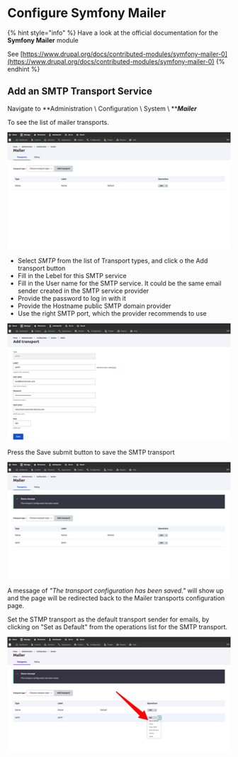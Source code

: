 # Configure Symfony Mailer

{% hint style="info" %}
Have a look at the official documentation for the **Symfony Mailer** module

See [https://www.drupal.org/docs/contributed-modules/symfony-mailer-0](https://www.drupal.org/docs/contributed-modules/symfony-mailer-0)
{% endhint %}

## Add an SMTP Transport Service

Navigate to **Administration \ Configuration \ System \ **_**Mailer**_

To see the list of mailer transports.

![Mailer Transports Configuration Page](../../../.gitbook/assets/mailer-transports-varbase90x1.png)

* Select _SMTP_ from the list of Transport types, and click o the Add transport button
* Fill in the Lebel for this SMTP service
* Fill in the User name for the  SMTP service. It could be the same email sender created in the SMTP service provider
* Provide the password to log in with it
* Provide the Hostname public SMTP domain provider
* Use the right SMTP port, which the provider recommends to use

![Example Add SMTP Transport](../../../.gitbook/assets/Add-transport-varbase90x1.png)

Press the Save submit button to save the SMTP transport

![The Transport Configuration Has Been Saved](../../../.gitbook/assets/Semfony-Mailer--The-transport-configuration-has-been-saved-varbase90x1.png)

A message of _"The transport configuration has been saved."_ will show up and the page will be redirected back to the Mailer transports configuration page.

Set the STMP transport as the default transport sender for emails, by clicking on "Set as Default" from the operations list for the SMTP transport.

![](<../../../.gitbook/assets/Set-SMTP-transport--as-the-default--Screenshot from 2022-04-11 14-23-57.png>)
